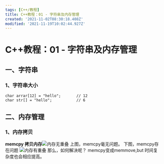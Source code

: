 ```yaml
---
tags: [C++/教程]
title: C++教程：01 - 字符串及内存管理
created: '2021-11-02T08:30:18.408Z'
modified: '2021-11-19T10:02:44.927Z'
---
```


# C++教程：01 - 字符串及内存管理
## 一、字符串
### 1、字符串大小
```prettyprint
char arrar[12] = "hello";       // 12
char str[] = "hello";           // 6
```

## 二、内存管理
### 1、内存拷贝
**memcpy 拷贝内存**![内存无重叠](https://img-blog.csdnimg.cn/85667a73a38a467cb22fea09aa3f74b5.png)
上图，memcpy毫无问题。
下图，memcpy存在问题
![内存有重叠](https://img-blog.csdnimg.cn/0c8b0e21e5cb4538b330e17c2d84666d.png)
那么，如何解决呢？
memcpy变成memmove,but 时间复杂度也会相应提高。

